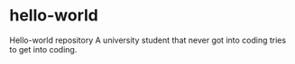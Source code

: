 # hello-world
Hello-world repository
A university student that never got into coding tries to get into coding.
